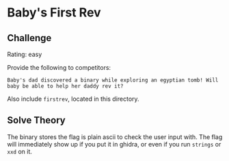 # Baby's First Rev

## Challenge

Rating: easy

Provide the following to competitors:
```
Baby's dad discovered a binary while exploring an egyptian tomb! Will baby be able to help her daddy rev it?
```

Also include `firstrev`, located in this directory. 

## Solve Theory

The binary stores the flag is plain ascii to check the user input with. The flag will immediately show up if you put it in ghidra, or even if you run `strings` or `xxd` on it. 